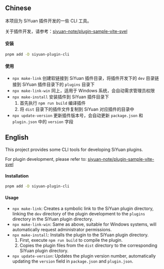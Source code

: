 ## Chinese

本项目为 SiYuan 插件开发的一些 CLI 工具。

关于插件开发，请参考：[siyuan-note/plugin-sample-vite-svel](https://github.com/siyuan-note/plugin-sample-vite-svelte)

#### 安装

```bash
pnpm add -D siyuan-plugin-cli
```

#### 使用

- `npx make-link` 创建软链接到 SiYuan 插件目录，将插件开发下的 `dev` 目录链接到 SiYuan 插件目录下的 `plugins` 目录下
- `npx make-link-win` 同上，适用于 Windows 系统，会自动需求管理员权限
- `npx make-install` 安装插件到 SiYuan 插件目录下
    1. 首先执行 `npm run build` 编译插件
    2. 将 `dist` 目录下的插件文件复制到 SiYuan 对应插件的目录中
- `npx update-version` 更新插件版本号，会自动更新 `package.json` 和 `plugin.json` 中的 `version` 字段

## English

This project provides some CLI tools for developing SiYuan plugins.

For plugin development, please refer to: [siyuan-note/plugin-sample-vite-svel](https://github.com/siyuan-note/plugin-sample-vite-svelte)

#### Installation

```bash
pnpm add -D siyuan-plugin-cli
```

#### Usage

- `npx make-link`: Creates a symbolic link to the SiYuan plugin directory, linking the `dev` directory of the plugin development to the `plugins` directory in the SiYuan plugin directory.
- `npx make-link-win`: Same as above, suitable for Windows systems, will automatically request administrator permissions.
- `npx make-install`: Installs the plugin to the SiYuan plugin directory.
    1. First, execute `npm run build` to compile the plugin.
    2. Copies the plugin files from the `dist` directory to the corresponding SiYuan plugin directory.
- `npx update-version`: Updates the plugin version number, automatically updating the `version` field in `package.json` and `plugin.json`.